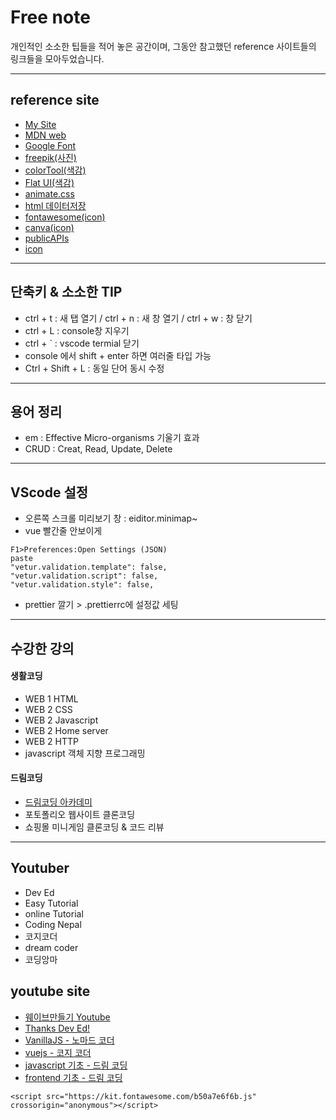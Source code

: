 # Free note

개인적인 소소한 팁들을 적어 놓은 공간이며,
그동안 참고했던 reference 사이트들의 링크들을 모아두었습니다.

<hr>

## reference site

- [My Site](https://jh8057.github.io/zzemal/)
- [MDN web](https://developer.mozilla.org/ko/docs/Learn/HTML/Introduction_to_HTML/Getting_started)
- [Google Font](https://fonts.google.com/specimen/Hachi+Maru+Pop?selection.family=Hachi+Maru+Pop&sidebar.open=true#standard-styles)
- [freepik(사진)](https://www.freepik.com/vectors)
- [colorTool(색감)](https://material.io/resources/color/#!/?view.left=0&view.right=0)
- [Flat UI(색감)](https://flatuicolors.com/)
- [animate.css](https://animate.style/)
- [html 데이터저장](https://www.zerocho.com/category/HTML&DOM/post/5a76d1eaabd090001b981ba6)
- [fontawesome(icon)](https://fontawesome.com/icons/bars?style=solid)
- [canva(icon)](https://www.canva.com/)
- [publicAPIs](https://github.com/public-apis/public-apis)
- [icon](https://www.canva.com/)

<!-- html에 링크하나를 첨부해줘야된다. -->
<hr>

## 단축키 & 소소한 TIP

- ctrl + t : 새 탭 열기 / ctrl + n : 새 창 열기 / ctrl + w : 창 닫기
- ctrl + L : console창 지우기
- ctrl + ` : vscode termial 닫기
- console 에서 shift + enter 하면 여러줄 타입 가능
- Ctrl + Shift + L : 동일 단어 동시 수정

<hr>

## 용어 정리

- em : Effective Micro-organisms 기울기 효과
- CRUD : Creat, Read, Update, Delete

<hr>

## VScode 설정

- 오른쪽 스크롤 미리보기 창 : eiditor.minimap~
- vue 빨간줄 안보이게

```
F1>Preferences:Open Settings (JSON)
paste
"vetur.validation.template": false,
"vetur.validation.script": false,
"vetur.validation.style": false,
```

- prettier 깔기 > .prettierrc에 설정값 세팅
<hr>

## 수강한 강의

#### 생활코딩

- WEB 1 HTML
- WEB 2 CSS
- WEB 2 Javascript
- WEB 2 Home server
- WEB 2 HTTP
- javascript 객체 지향 프로그래밍

#### 드림코딩

- [드림코딩 아카데미](https://academy.dream-coding.com/)
- 포토폴리오 웹사이트 클론코딩
- 쇼핑몰 미니게임 클론코딩 & 코드 리뷰
<hr>

## Youtuber

- Dev Ed
- Easy Tutorial
- online Tutorial
- Coding Nepal
- 코지코더
- dream coder
- 코딩앙마

## youtube site

- [웨이브만들기 Youtube](https://www.youtube.com/watch?v=LLfhY4eVwDY)
- [Thanks Dev Ed!](https://www.youtube.com/channel/UClb90NQQcskPUGDIXsQEz5Q)
- [VanillaJS - 노마드 코더](https://www.youtube.com/watch?v=VBmQUMUGznU&list=PLLUCyU7SBaR7tOMe-ySJ5Uu1UlEBznxTr&index=16)
- [vuejs - 코지 코더](https://www.youtube.com/watch?v=gZBKGn0wQXU&list=PLB7CpjPWqHOtYP7P_0Ls9XNed0NLvmkAh)
- [javascript 기초 - 드림 코딩](https://www.youtube.com/playlist?list=PLv2d7VI9OotTVOL4QmPfvJWPJvkmv6h-2)
- [frontend 기초 - 드림 코딩](https://www.youtube.com/watch?v=NeEaTeYcFhE&list=PLv2d7VI9OotQ1F92Jp9Ce7ovHEsuRQB3Y&index=1)

```
<script src="https://kit.fontawesome.com/b50a7e6f6b.js" crossorigin="anonymous"></script>
```
